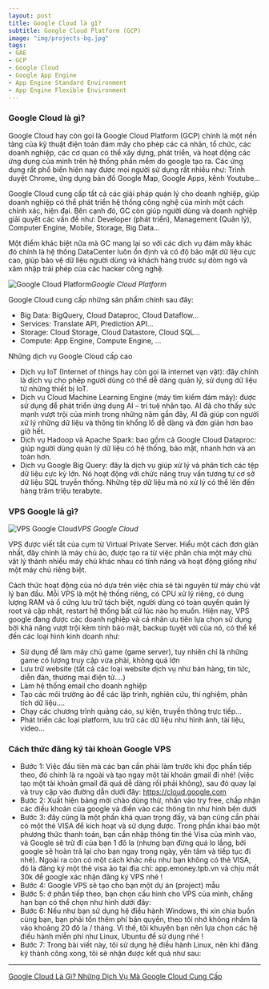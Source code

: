 ```yaml
---
layout: post
title: Google Cloud là gì?
subtitle: Google Cloud Platform (GCP)
image: "img/projects-bg.jpg"
tags:
- GAE
- GCP
- Google Cloud
- Google App Engine
- App Engine Standard Environment
- App Engine Flexible Environment
---
```


### Google Cloud là gì?

Google Cloud hay còn gọi là Google Cloud Platform (GCP) chính là một nền tảng của kỹ thuật điện toán đám mây cho phép các cá nhân, tổ chức, các doanh nghiệp, các cơ quan có thể xây dựng, phát triển, và hoạt động các ứng dụng của mình trên hệ thống phần mềm do google tạo ra. Các ứng dụng rất phổ biến hiện nay được mọi người sử dụng rất nhiều như: Trình duyệt Chrome, ứng dụng bản đồ Google Map, Google Apps, kênh Youtube…

Google Cloud cung cấp tất cả các giải pháp quản lý cho doanh nghiệp, giúp doanh nghiệp có thể phát triển hệ thống công nghệ của mình một cách chính xác, hiện đại. Bên cạnh đó, GC còn giúp người dùng và doanh nghiệp giải quyết các vấn đề như: Developer (phát triển), Management (Quản lý), Computer Engine, Mobile, Storage, Big Data…

Một điểm khác biệt nữa mà GC mang lại so với các dịch vụ đám mây khác đó chính là hệ thống DataCenter luôn ổn định và có độ bảo mật dữ liệu cực cao, giúp bảo vệ dữ liệu người dùng và khách hàng trước sự dòm ngó và xâm nhập trái phép của các hacker công nghệ.

![Google Cloud Platform](https://boxxv.github.io/img/posts/23d1d5bf-3655-464e-964c-96be3a490893.png "Google Cloud Platform")_Google Cloud Platform_

Google Cloud cung cấp những sản phẩm chính sau đây:
- Big Data: BigQuery, Cloud Dataproc, Cloud Dataflow…
- Services: Translate API, Prediction API…
- Storage: Cloud Storage, Cloud Datastore, Cloud SQL…
- Compute: App Engine, Compute Engine, …

Những dịch vụ Google Cloud cấp cao
- Dịch vụ IoT (Internet of things hay còn gọi là internet vạn vật): đây chính là dịch vụ cho phép người dùng có thể dễ dàng quản lý, sử dụng dữ liệu từ những thiết bị IoT.
- Dịch vụ Cloud Machine Learning Engine (máy tìm kiếm đám mây): được sử dụng để phát triển ứng dụng AI – trí tuệ nhân tạo. AI đã cho thấy sức mạnh vượt trội của mình trong những năm gần đây, AI đã giúp con người xử lý những dữ liệu và thông tin khổng lồ dễ dàng và đơn giản hơn bao giờ hết.
- Dịch vụ Hadoop và Apache Spark: bao gồm cả Google Cloud Dataproc: giúp người dùng quản lý dữ liệu có hệ thống, bảo mật, nhanh hơn và an toàn hơn.
- Dịch vụ Google Big Query: đây là dịch vụ giúp xử lý và phân tích các tệp dữ liệu cực kỳ lớn. Nó hoạt động với chức năng truy vấn tương tự cơ sở dữ liệu SQL truyền thống. Những tệp dữ liệu mà nó xử lý có thể lên đến hàng trăm triệu terabyte.


### VPS Google là gì?

![VPS Google Cloud](https://boxxv.github.io/img/posts/vps-google-cloud.png "VPS Google Cloud")_VPS Google Cloud_

VPS được viết tắt của cụm từ Virtual Private Server. Hiểu một cách đơn giản nhất, đây chính là máy chủ ảo, được tạo ra từ việc phân chia một máy chủ vật lý thành nhiều máy chủ khác nhau có tính năng và hoạt động giống như một máy chủ riêng biệt.

Cách thức hoạt động của nó dựa trên việc chia sẻ tài nguyên từ máy chủ vật lý ban đầu. Mỗi VPS là một hệ thống riêng, có CPU xử lý riêng, có dung lượng RAM và ổ cứng lưu trữ tách biệt, người dùng có toàn quyền quản lý root và cập nhật, restart hệ thống bất cứ lúc nào họ muốn. Hiện nay, VPS google đang được các doanh nghiệp và cá nhân ưu tiên lựa chọn sử dụng bởi khả năng vượt trội kèm tính bảo mật, backup tuyệt vời của nó, có thể kể đến các loại hình kinh doanh như:

- Sử dụng để làm máy chủ game (game server), tuy nhiên chỉ là những game có lượng truy cập vừa phải, không quá lớn
- Lưu trữ website (tất cả các loại website dịch vụ như bán hàng, tin tức, diễn đàn, thương mại điện tử….)
- Làm hệ thống email cho doanh nghiệp
- Tạo các môi trường ảo để các lập trình, nghiên cứu, thí nghiệm, phân tích dữ liệu….
- Chạy các chương trình quảng cáo, sự kiện, truyền thông trực tiếp…
- Phát triển các loại platform, lưu trữ các dữ liệu như hình ảnh, tài liệu, video…


### Cách thức đăng ký tài khoản Google VPS
- Bước 1: Việc đầu tiên mà các bạn cần phải làm trước khi đọc phần tiếp theo, đó chính là ra ngoài và tạo ngay một tài khoản gmail đi nhé! (việc tạo một tài khoản gmail đã quá dễ dàng rồi phải không), sau đó quay lại và truy cập vào đường dẫn dưới đây: https://cloud.google.com
- Bước 2: Xuất hiện bảng mời chào dùng thử, nhấn vào try free, chấp nhận các điều khoản của google và điền vào các thông tin như hình bên dưới
- Bước 3: đây cũng là một phần khá quan trọng đấy, và bạn cũng cần phải có một thẻ VISA để kích hoạt và sử dụng được. Trong phần khai báo một phương thức thanh toán, bạn cần nhập thông tin thẻ Visa của mình vào, và Google sẽ trừ đi của bạn 1 đô la (nhưng bạn đừng quá lo lắng, bởi google sẽ hoàn trả lại cho bạn ngay trong ngày, yên tâm và tiếp tục đi nhé). Ngoài ra còn có một cách khác nếu như bạn không có thẻ VISA, đó là đăng ký một thẻ visa ảo tại địa chỉ: app.emoney.tpb.vn và chịu mất 30k để google xác nhận đăng ký VPS nhé !
- Bước 4: Google VPS sẽ tạo cho bạn một dự án (project) mẫu
- Bước 5: ở phần tiếp theo, bạn chọn cấu hình cho VPS của mình, chẳng hạn bạn có thể chọn như hình dưới đây:
- Bước 6: Nếu như bạn sử dụng hệ điều hành Windows, thì xin chia buồn cùng bạn, bạn phải tốn thêm phí bản quyền, theo tôi nhớ không nhầm là vào khoảng 20 đô la / tháng. Vì thế, tôi khuyên bạn nên lựa chọn các hệ điều hành miễn phí như Linux, Ubuntu để sử dụng nhé !
- Bước 7: Trong bài viết này, tôi sử dụng hệ điều hành Linux, nên khi đăng ký thành công xong, tôi sẽ nhận được kết quả như sau:



-----
[Google Cloud Là Gì? Những Dịch Vụ Mà Google Cloud Cung Cấp](https://blog.itnavi.com.vn/google-cloud-la-gi-nhung-dich-vu-ma-google-cloud-cung-cap/)  




